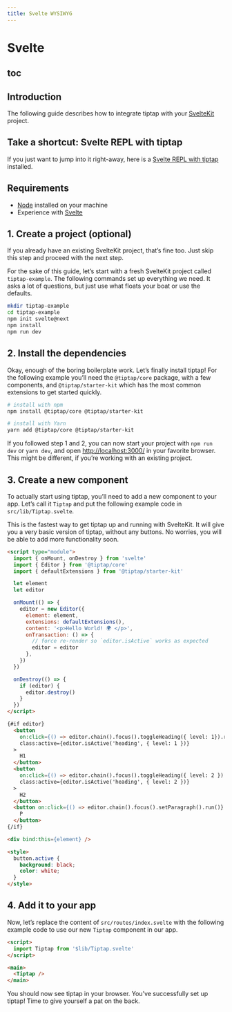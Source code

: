 ```yaml
---
title: Svelte WYSIWYG
---
```


# Svelte

## toc

## Introduction
The following guide describes how to integrate tiptap with your [SvelteKit](https://kit.svelte.dev/) project.

## Take a shortcut: Svelte REPL with tiptap
If you just want to jump into it right-away, here is a [Svelte REPL with tiptap](https://svelte.dev/repl/798f1b81b9184780aca18d9a005487d2?version=3.31.2) installed.

## Requirements
* [Node](https://nodejs.org/en/download/) installed on your machine
* Experience with [Svelte](https://vuejs.org/v2/guide/#Getting-Started)

## 1. Create a project (optional)
If you already have an existing SvelteKit project, that’s fine too. Just skip this step and proceed with the next step.

For the sake of this guide, let’s start with a fresh SvelteKit project called `tiptap-example`. The following commands set up everything we need. It asks a lot of questions, but just use what floats your boat or use the defaults.

```bash
mkdir tiptap-example
cd tiptap-example
npm init svelte@next
npm install
npm run dev
```

## 2. Install the dependencies
Okay, enough of the boring boilerplate work. Let’s finally install tiptap! For the following example you’ll need the `@tiptap/core` package, with a few components, and `@tiptap/starter-kit` which has the most common extensions to get started quickly.

```bash
# install with npm
npm install @tiptap/core @tiptap/starter-kit

# install with Yarn
yarn add @tiptap/core @tiptap/starter-kit
```

If you followed step 1 and 2, you can now start your project with `npm run dev` or `yarn dev`, and open [http://localhost:3000/](http://localhost:3000/) in your favorite browser. This might be different, if you’re working with an existing project.

## 3. Create a new component
To actually start using tiptap, you’ll need to add a new component to your app. Let’s call it `Tiptap` and put the following example code in `src/lib/Tiptap.svelte`.

This is the fastest way to get tiptap up and running with SvelteKit. It will give you a very basic version of tiptap, without any buttons. No worries, you will be able to add more functionality soon.

```html
<script type="module">
  import { onMount, onDestroy } from 'svelte'
  import { Editor } from '@tiptap/core'
  import { defaultExtensions } from '@tiptap/starter-kit'

  let element
  let editor

  onMount(() => {
    editor = new Editor({
      element: element,
      extensions: defaultExtensions(),
      content: '<p>Hello World! 🌍️ </p>',
      onTransaction: () => {
        // force re-render so `editor.isActive` works as expected
        editor = editor
      },
    })
  })

  onDestroy(() => {
    if (editor) {
      editor.destroy()
    }
  })
</script>

{#if editor}
  <button
    on:click={() => editor.chain().focus().toggleHeading({ level: 1}).run()}
    class:active={editor.isActive('heading', { level: 1 })}
  >
    H1
  </button>
  <button
    on:click={() => editor.chain().focus().toggleHeading({ level: 2 }).run()}
    class:active={editor.isActive('heading', { level: 2 })}
  >
    H2
  </button>
  <button on:click={() => editor.chain().focus().setParagraph().run()} class:active={editor.isActive('paragraph')}>
    P
  </button>
{/if}

<div bind:this={element} />

<style>
  button.active {
    background: black;
    color: white;
  }
</style>
```

## 4. Add it to your app
Now, let’s replace the content of `src/routes/index.svelte` with the following example code to use our new `Tiptap` component in our app.

```html
<script>
  import Tiptap from '$lib/Tiptap.svelte'
</script>

<main>
  <Tiptap />
</main>
```

You should now see tiptap in your browser. You’ve successfully set up tiptap! Time to give yourself a pat on the back.
